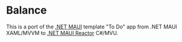 # Balance

This is a port of the [.NET MAUI](https://github.com/dotnet/maui) template "To Do" app from .NET MAUI XAML/MVVM to [.NET MAUI Reactor](https://github.com/adospace/reactorui-maui) C#/MVU.
